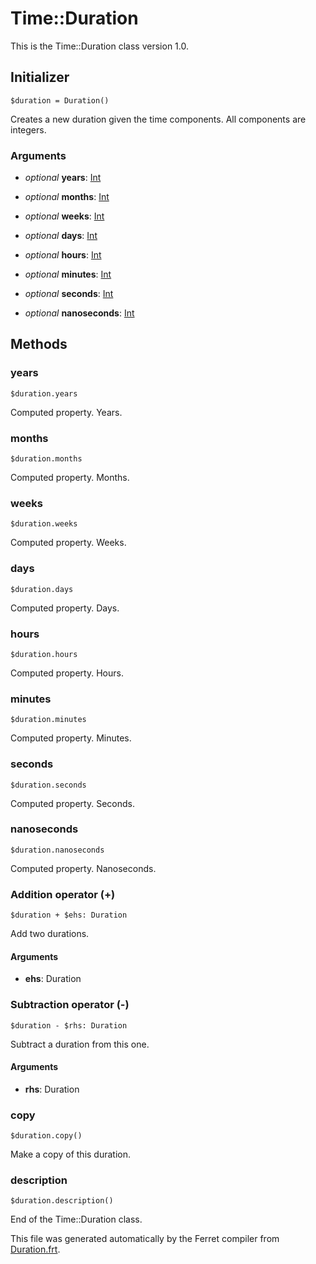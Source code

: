 # Time::Duration

This is the Time::Duration class version 1.0.




## Initializer

```
$duration = Duration()
```

Creates a new duration given the time components.
All components are integers.


### Arguments

* *optional* __years__: [Int](/std/doc/Number.md)  

* *optional* __months__: [Int](/std/doc/Number.md)  

* *optional* __weeks__: [Int](/std/doc/Number.md)  

* *optional* __days__: [Int](/std/doc/Number.md)  

* *optional* __hours__: [Int](/std/doc/Number.md)  

* *optional* __minutes__: [Int](/std/doc/Number.md)  

* *optional* __seconds__: [Int](/std/doc/Number.md)  

* *optional* __nanoseconds__: [Int](/std/doc/Number.md)  

## Methods

### years

```
$duration.years
```

Computed property. Years.



### months

```
$duration.months
```

Computed property. Months.



### weeks

```
$duration.weeks
```

Computed property. Weeks.



### days

```
$duration.days
```

Computed property. Days.



### hours

```
$duration.hours
```

Computed property. Hours.



### minutes

```
$duration.minutes
```

Computed property. Minutes.



### seconds

```
$duration.seconds
```

Computed property. Seconds.



### nanoseconds

```
$duration.nanoseconds
```

Computed property. Nanoseconds.



### Addition operator (+)

```
$duration + $ehs: Duration
```

Add two durations.


#### Arguments

* __ehs__: Duration  



### Subtraction operator (-)

```
$duration - $rhs: Duration
```

Subtract a duration from this one.


#### Arguments

* __rhs__: Duration  



### copy

```
$duration.copy()
```

Make a copy of this duration.





### description

```
$duration.description()
```





End of the Time::Duration class.

This file was generated automatically by the Ferret compiler from
[Duration.frt](../Duration.frt).
